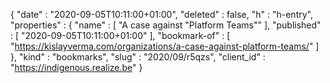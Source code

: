 {
  "date" : "2020-09-05T10:11:00+01:00",
  "deleted" : false,
  "h" : "h-entry",
  "properties" : {
    "name" : [ "A case against \"Platform Teams\"" ],
    "published" : [ "2020-09-05T10:11:00+01:00" ],
    "bookmark-of" : [ "https://kislayverma.com/organizations/a-case-against-platform-teams/" ]
  },
  "kind" : "bookmarks",
  "slug" : "2020/09/r5qzs",
  "client_id" : "https://indigenous.realize.be"
}
